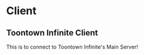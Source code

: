 # Client
Toontown Infinite Client
---------------------------
This is to connect to Toontown Infinite's Main Server!
